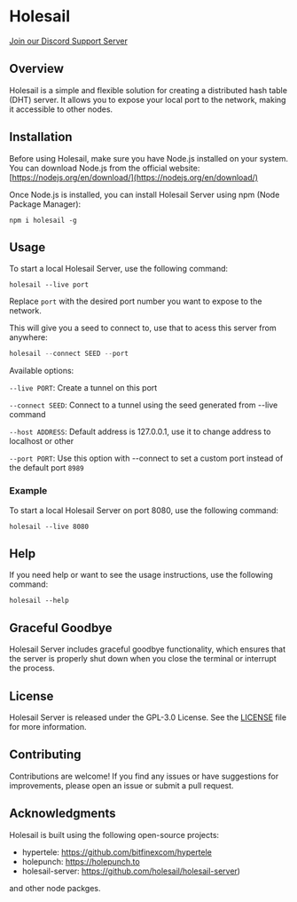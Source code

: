  # Holesail

[Join our Discord Support Server](https://discord.gg/TQVacE7Vnj)

## Overview

Holesail is a simple and flexible solution for creating a distributed hash table (DHT) server. It allows you to expose your local port to the network, making it accessible to other nodes.

## Installation

Before using Holesail, make sure you have Node.js installed on your system. You can download Node.js from the official website: [https://nodejs.org/en/download/](https://nodejs.org/en/download/)

Once Node.js is installed, you can install Holesail Server using npm (Node Package Manager):

```
npm i holesail -g
```

## Usage

To start a local Holesail Server, use the following command:

```
holesail --live port
```
Replace `port` with the desired port number you want to expose to the network.

This will give you a seed to connect to, use that to acess this server from anywhere:

```js
holesail --connect SEED --port
```
Available options:

`--live PORT`: Create a tunnel on this port

`--connect SEED`: Connect to a tunnel using the seed generated from --live command

`--host ADDRESS`: Default address is 127.0.0.1, use it to change address to localhost or other

`--port PORT`: Use this option with --connect to set a custom port instead of the default port `8989`


### Example

To start a local Holesail Server on port 8080, use the following command:

```
holesail --live 8080
```

## Help

If you need help or want to see the usage instructions, use the following command:

```
holesail --help
```

## Graceful Goodbye

Holesail Server includes graceful goodbye functionality, which ensures that the server is properly shut down when you close the terminal or interrupt the process.

## License

Holesail Server is released under the GPL-3.0 License. See the [LICENSE](https://www.gnu.org/licenses/gpl-3.0.en.html) file for more information.

## Contributing

Contributions are welcome! If you find any issues or have suggestions for improvements, please open an issue or submit a pull request.

## Acknowledgments

Holesail is built using the following open-source projects:

- hypertele: https://github.com/bitfinexcom/hypertele
- holepunch: https://holepunch.to
- holesail-server: https://github.com/holesail/holesail-server)

and other node packges.
